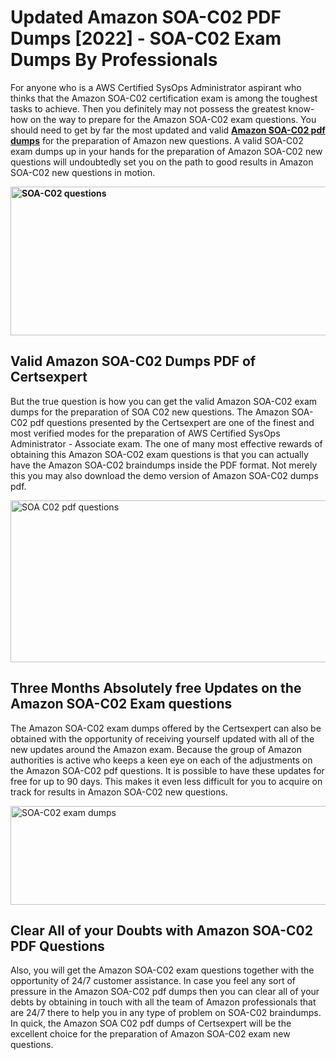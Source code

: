 <h1><strong>Updated Amazon SOA-C02 PDF Dumps [2022] - SOA-C02 Exam Dumps By Professionals&nbsp;</strong></h1>
<p><span style="font-weight: 400;">For anyone who is a AWS Certified SysOps Administrator aspirant who thinks that the Amazon SOA-C02 certification exam is among the toughest tasks to achieve. Then you definitely may not possess the greatest know-how on the way to prepare for the Amazon SOA-C02 exam questions. You should need to get by far the most updated and valid <strong><a href="https://www.certsexpert.com/SOA-C02-pdf-questions.html">Amazon SOA-C02 pdf dumps</a></strong> for the preparation of Amazon new questions. A valid  SOA-C02 exam dumps up in your hands for the preparation of Amazon SOA-C02 new questions will undoubtedly set you on the path to good results in Amazon SOA-C02 new questions in motion.</span></p>
<p><span style="font-weight: 400;"><strong><img style="display: block; margin-left: auto; margin-right: auto;" src="https://i.ibb.co/QXh983F/73475278-2429792180625311-4586132736837681152-n.jpg" alt="SOA-C02 questions" width="632" height="238" /></strong></span></p>
<h2><strong>Valid Amazon SOA-C02 Dumps PDF of Certsexpert</strong></h2>
<p><span style="font-weight: 400;">But the true question is how you can get the valid Amazon SOA-C02 exam dumps for the preparation of SOA C02 new questions. The Amazon SOA-C02 pdf questions presented by the Certsexpert are one of the finest and most verified modes for the preparation of AWS Certified SysOps Administrator - Associate exam. The one of many most effective rewards of obtaining this Amazon SOA-C02 exam questions is that you can actually have the Amazon SOA-C02 braindumps inside the PDF format. Not merely this you may also download the demo version of Amazon SOA-C02 dumps pdf.</span></p>
<p><span style="font-weight: 400;"><img style="display: block; margin-left: auto; margin-right: auto;" src="https://i.ibb.co/Jd8hN2L/76714008-3182067705200142-8735104740007870464-n.jpg" alt="SOA C02 pdf questions" width="701" height="259" /></span></p>
<h2><strong>Three Months Absolutely free Updates on the Amazon SOA-C02 Exam questions</strong></h2>
<p><span style="font-weight: 400;">The Amazon SOA-C02 exam dumps offered by the Certsexpert can also be obtained with the opportunity of receiving yourself updated with all of the new updates around the Amazon exam. Because the group of Amazon authorities is active who keeps a keen eye on each of the adjustments on the Amazon SOA-C02 pdf questions. It is possible to have these updates for free for up to 90 days. This makes it even less difficult for you to acquire on track for results in Amazon SOA-C02 new questions.</span></p>
<p><span style="font-weight: 400;"><a href="https://www.certsexpert.com/SOA-C02-pdf-questions.html"><img style="display: block; margin-left: auto; margin-right: auto;" src="https://i.ibb.co/TMnKrkJ/75398236-424489711531572-5064688549987614720-n.jpg" alt="SOA-C02 exam dumps" width="714" height="158" /></a></span></p>
<h2><strong>Clear All of your Doubts with Amazon SOA-C02 PDF Questions</strong></h2>
<p>Also, you will get the Amazon SOA-C02 exam questions together with the opportunity of 24/7 customer assistance. In case you feel any sort of pressure in the Amazon SOA-C02 pdf dumps then you can clear all of your debts by obtaining in touch with all the team of Amazon professionals that are 24/7 there to help you in any type of problem on  SOA-C02 braindumps. In quick, the Amazon SOA C02 pdf dumps of Certsexpert will be the excellent choice for the preparation of Amazon SOA-C02 exam new questions.</p>

